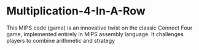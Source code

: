 # Multiplication-4-In-A-Row
This MIPS code (game) is an innovative twist on the classic Connect Four game, implemented entirely in MIPS assembly language. It challenges players to combine arithmetic and strategy
